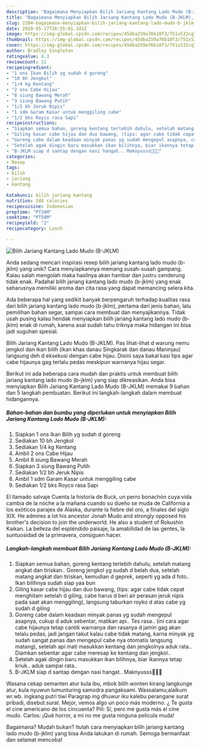 ```yaml
---
description: "Bagaimana Menyiapkan Bilih Jariang Kantang Lado Mudo (B-JKLM), Lezat Sekali"
title: "Bagaimana Menyiapkan Bilih Jariang Kantang Lado Mudo (B-JKLM), Lezat Sekali"
slug: 2204-bagaimana-menyiapkan-bilih-jariang-kantang-lado-mudo-b-jklm-lezat-sekali
date: 2020-05-17T16:55:01.141Z
image: https://img-global.cpcdn.com/recipes/45dba259a76b10f3/751x532cq70/bilih-jariang-kantang-lado-mudo-b-jklm-foto-resep-utama.jpg
thumbnail: https://img-global.cpcdn.com/recipes/45dba259a76b10f3/751x532cq70/bilih-jariang-kantang-lado-mudo-b-jklm-foto-resep-utama.jpg
cover: https://img-global.cpcdn.com/recipes/45dba259a76b10f3/751x532cq70/bilih-jariang-kantang-lado-mudo-b-jklm-foto-resep-utama.jpg
author: Bradley Singleton
ratingvalue: 4.3
reviewcount: 11
recipeingredient:
- "1 ons Ikan Bilih yg sudah d goreng"
- "10 bh Jengkol"
- "1/4 kg Kentang"
- "2 ons Cabe Hijau"
- "8 siung Bawang Merah"
- "3 siung Bawang Putih"
- "1/2 bh Jeruk Nipis"
- "1 sdm Garam Kasar untuk menggiling cabe"
- "1/2 bks Royco rasa Sapi"
recipeinstructions:
- "Siapkan semua bahan, goreng kentang terlebih dahulu, setelah matang angkat dan tiriskan.. Goreng jengkol yg sudah d belah dua, setelah matang angkat dan tiriskan, kemudian d geprek, seperti yg ada d foto.. Ikan bilihnya sudah siap yaa bun"
- "Giling kasar cabe hijau dan duo bawang, (tips: agar cabe tidak cepat menghitam setelah d giling, cabe harus d beri air perasan jeruk nipis pada saat akan menggiling), langsung taburkan royko d atas cabe yg sudah d giling"
- "Goreng cabe dalam keadaan minyak panas yg sudah mengepul asapnya, cukup d aduk sebentar, matikan api.. Tes rasa.. (ini cara agar cabe hijaunya tetap cantik warnanya dan rasanya d jamin gag akan telalu pedas, jadi jangan takut kalau cabe tidak matang, karna minyak yg sudah sangat panas dan mengepul cabe nya otomatis langsung matang), setelah api mati masukkan kentang dan jengkolnya aduk rata.. Diamkan sebentar agar cabe meresap ke kentang dan jengkol.."
- "Setelah agak dingin baru masukkan ikan bilihnya, biar ikannya tetap kriuk.. aduk sampai rata.."
- "B-JKLM siap d santap dengan nasi hangat.. Maknyusss🤤😚😘"
categories:
- Resep
tags:
- bilih
- jariang
- kantang

katakunci: bilih jariang kantang 
nutrition: 244 calories
recipecuisine: Indonesian
preptime: "PT34M"
cooktime: "PT58M"
recipeyield: "2"
recipecategory: Lunch

---
```



![Bilih Jariang Kantang Lado Mudo (B-JKLM)](https://img-global.cpcdn.com/recipes/45dba259a76b10f3/751x532cq70/bilih-jariang-kantang-lado-mudo-b-jklm-foto-resep-utama.jpg)

Anda sedang mencari inspirasi resep bilih jariang kantang lado mudo (b-jklm) yang unik? Cara menyiapkannya memang susah-susah gampang. Kalau salah mengolah maka hasilnya akan hambar dan justru cenderung tidak enak. Padahal bilih jariang kantang lado mudo (b-jklm) yang enak seharusnya memiliki aroma dan cita rasa yang dapat memancing selera kita.

Ada beberapa hal yang sedikit banyak berpengaruh terhadap kualitas rasa dari bilih jariang kantang lado mudo (b-jklm), pertama dari jenis bahan, lalu pemilihan bahan segar, sampai cara membuat dan menyajikannya. Tidak usah pusing kalau hendak menyiapkan bilih jariang kantang lado mudo (b-jklm) enak di rumah, karena asal sudah tahu triknya maka hidangan ini bisa jadi suguhan spesial.

Bilih Jariang Kantang Lado Mudo (B-JKLM). Pas lihat-lihat d warung nemu jengkol dan ikan bilih (ikan khas danau Singkarak dan danau Maninjau) langsung deh d eksekusi dengan cabe hijau. Disini saya bakal kasi tips agar cabe hijaunya gag terlalu pedas meskipun warnanya hijau segar.


Berikut ini ada beberapa cara mudah dan praktis untuk membuat bilih jariang kantang lado mudo (b-jklm) yang siap dikreasikan. Anda bisa menyiapkan Bilih Jariang Kantang Lado Mudo (B-JKLM) memakai 9 bahan dan 5 langkah pembuatan. Berikut ini langkah-langkah dalam membuat hidangannya.

<!--inarticleads1-->

##### Bahan-bahan dan bumbu yang diperlukan untuk menyiapkan Bilih Jariang Kantang Lado Mudo (B-JKLM):

1. Siapkan 1 ons Ikan Bilih yg sudah d goreng
1. Sediakan 10 bh Jengkol
1. Sediakan 1/4 kg Kentang
1. Ambil 2 ons Cabe Hijau
1. Ambil 8 siung Bawang Merah
1. Siapkan 3 siung Bawang Putih
1. Sediakan 1/2 bh Jeruk Nipis
1. Ambil 1 sdm Garam Kasar untuk menggiling cabe
1. Sediakan 1/2 bks Royco rasa Sapi


El llamado salvaje Cuenta la historia de Buck, un perro bonachón cuya vida cambia de la noche a la mañana cuando su dueño se muda de California a los exóticos parajes de Alaska, durante la fiebre del oro, a finales del siglo XIX. He admires a lot his ancestor Jonah Mudo and strongly opposed his brother&#39;s decision to join the underworld. He also a student of Rokushin Kaikan. La belleza del espléndido paisaje, la amabilidad de las gentes, la suntuosidad de la primavera, consiguen hacer. 

<!--inarticleads2-->

##### Langkah-langkah membuat Bilih Jariang Kantang Lado Mudo (B-JKLM):

1. Siapkan semua bahan, goreng kentang terlebih dahulu, setelah matang angkat dan tiriskan.. Goreng jengkol yg sudah d belah dua, setelah matang angkat dan tiriskan, kemudian d geprek, seperti yg ada d foto.. Ikan bilihnya sudah siap yaa bun
1. Giling kasar cabe hijau dan duo bawang, (tips: agar cabe tidak cepat menghitam setelah d giling, cabe harus d beri air perasan jeruk nipis pada saat akan menggiling), langsung taburkan royko d atas cabe yg sudah d giling
1. Goreng cabe dalam keadaan minyak panas yg sudah mengepul asapnya, cukup d aduk sebentar, matikan api.. Tes rasa.. (ini cara agar cabe hijaunya tetap cantik warnanya dan rasanya d jamin gag akan telalu pedas, jadi jangan takut kalau cabe tidak matang, karna minyak yg sudah sangat panas dan mengepul cabe nya otomatis langsung matang), setelah api mati masukkan kentang dan jengkolnya aduk rata.. Diamkan sebentar agar cabe meresap ke kentang dan jengkol..
1. Setelah agak dingin baru masukkan ikan bilihnya, biar ikannya tetap kriuk.. aduk sampai rata..
1. B-JKLM siap d santap dengan nasi hangat.. Maknyusss🤤😚😘


Wasana cekap semanten atur kula ibu, mbok bilih wonten kirang langkunge atur, kula nyuwun lumunturing samodra pangaksami. Wassalamu;alaikum wr.wb. ingkang putri tiwi Paragrap ing dhuwur iku kalebu perangane surat pribadi, disebut.surat. Mejor, vemos algo un poco más moderno. ¿ Te gusta el cine americano de los cincuenta? Pili: Sí, pero me gusta más el cine mudo. Carlos: ¡Qué horror, a mí no me gusta ninguna película muda! 

Bagaimana? Mudah bukan? Itulah cara menyiapkan bilih jariang kantang lado mudo (b-jklm) yang bisa Anda lakukan di rumah. Semoga bermanfaat dan selamat mencoba!
